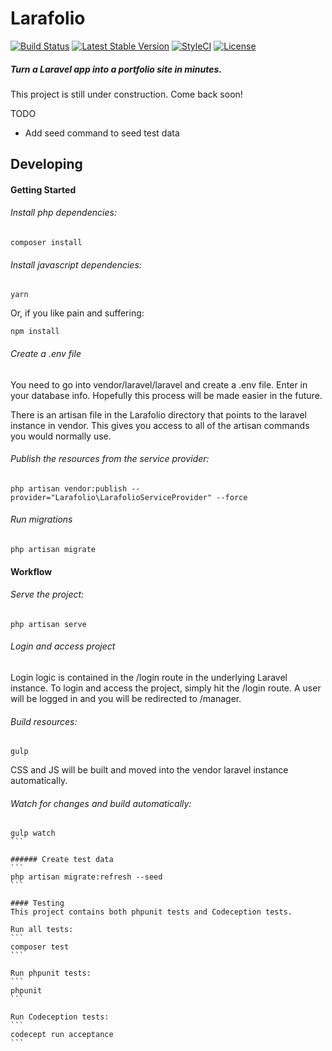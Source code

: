 # Larafolio
[![Build Status](https://travis-ci.org/zachleigh/larafolio.svg?branch=master)](https://travis-ci.org/zachleigh/larafolio)
[![Latest Stable Version](https://poser.pugx.org/zachleigh/larafolio/version.svg)](//packagist.org/packages/zachleigh/larafolio)
[![StyleCI](https://styleci.io/repos/74421920/shield?style=flat)](https://styleci.io/repos/74421920)
[![License](https://poser.pugx.org/zachleigh/larafolio/license.svg)](//packagist.org/packages/zachleigh/larafolio)  
##### Turn a Laravel app into a portfolio site in minutes. 

This project is still under construction. Come back soon!

TODO    
  - Add seed command to seed test data

## Developing

#### Getting Started

###### Install php dependencies:
```
composer install
```

###### Install javascript dependencies:
```
yarn
```
Or, if you like pain and suffering:
```
npm install
```

###### Create a .env file
You need to go into vendor/laravel/laravel and create a .env file. Enter in your database info. Hopefully this process will be made easier in the future.   

There is an artisan file in the Larafolio directory that points to the laravel instance in vendor. This gives you access to all of the artisan commands you would normally use.

###### Publish the resources from the service provider:
```
php artisan vendor:publish --provider="Larafolio\LarafolioServiceProvider" --force
```

###### Run migrations
```
php artisan migrate
```

#### Workflow

###### Serve the project:
```
php artisan serve
```

###### Login and access project
Login logic is contained in the /login route in the underlying Laravel instance. To login and access the project, simply hit the /login route. A user will be logged in and you will be redirected to /manager.

###### Build resources:
```
gulp
```
CSS and JS will be built and moved into the vendor laravel instance automatically.    

###### Watch for changes and build automatically:
````
gulp watch
```

###### Create test data
```
php artisan migrate:refresh --seed
```

#### Testing
This project contains both phpunit tests and Codeception tests.    

Run all tests:
```
composer test
```

Run phpunit tests:
```
phpunit
```

Run Codeception tests:
```
codecept run acceptance
```
